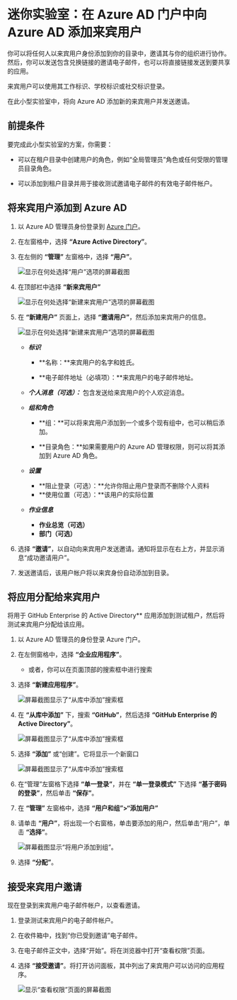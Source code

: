 ﻿# 迷你实验室：在 Azure AD 门户中向 Azure AD 添加来宾用户

你可以将任何人以来宾用户身份添加到你的目录中，邀请其与你的组织进行协作。然后，你可以发送包含兑换链接的邀请电子邮件，也可以将直接链接发送到要共享的应用。 

来宾用户可以使用其工作标识、学校标识或社交标识登录。

在此小型实验室中，将向 Azure AD 添加新的来宾用户并发送邀请。

## 前提条件

要完成此小型实验室的方案，你需要：

* 可以在租户目录中创建用户的角色，例如“全局管理员”角色或任何受限的管理员目录角色。

* 可以添加到租户目录并用于接收测试邀请电子邮件的有效电子邮件帐户。

## 将来宾用户添加到 Azure AD

1. 以 Azure AD 管理员身份登录到 [Azure 门户](https://portal.azure.com/)。

1. 在左窗格中，选择 **“Azure Active Directory”**。

1. 在左侧的 **“管理”** 左窗格中，选择 **“用户”**。

    ![显示在何处选择“用户”选项的屏幕截图](../../Linked_Image_Files/guest_user_image1.png)

1. 在顶部栏中选择 **“新来宾用户”**

    ![显示在何处选择“新建来宾用户”选项的屏幕截图](../../Linked_Image_Files/guest_user_image2.png)

1. 在 **“新建用户”** 页面上，选择 **“邀请用户”**，然后添加来宾用户的信息。

    ![显示在何处选择“新建来宾用户”选项的屏幕截图](../../Linked_Image_Files/guest_user_image3.png)

    - ***标识***
        - **名称：**来宾用户的名字和姓氏。

        - **电子邮件地址（必填项）：**来宾用户的电子邮件地址。

    - ***个人消息（可选）：***  包含发送给来宾用户的个人欢迎消息。

    - ***组和角色*** 
    
        - **组：**可以将来宾用户添加到一个或多个现有组中，也可以稍后添加。

        - **目录角色：**如果需要用户的 Azure AD 管理权限，则可以将其添加到 Azure AD 角色。
    - ***设置***
        - **阻止登录（可选）：**允许你阻止用户登录而不删除个人资料 
        - **使用位置（可选）：**该用户的实际位置
    - ***作业信息***
        - **作业总览（可选）**
        - **部门（可选）**

1. 选择 **“邀请”**，以自动向来宾用户发送邀请。通知将显示在右上方，并显示消息“成功邀请用户”。

1. 发送邀请后，该用户帐户将以来宾身份自动添加到目录。

## 将应用分配给来宾用户

将用于 GitHub Enterprise 的 Active Directory** 应用添加到测试租户，然后将测试来宾用户分配给该应用。

1. 以 Azure AD 管理员的身份登录 Azure 门户。

1. 在左侧窗格中，选择 **“企业应用程序”**。
    - 或者，你可以在页面顶部的搜索框中进行搜索

1. 选择 **“新建应用程序”**。

    ![屏幕截图显示了“从库中添加”搜索框](../../Linked_Image_Files/guest_user_image4.png)

1. 在 **“从库中添加”** 下，搜索 **“GitHub”**，然后选择 **“GitHub Enterprise 的 Active Directory”**。

    ![屏幕截图显示了“从库中添加”搜索框](../../Linked_Image_Files/guest_user_image6.png)

1. 选择 **“添加”** 或“创建”。它将显示一个新窗口

    ![屏幕截图显示了“从库中添加”搜索框](../../Linked_Image_Files/guest_user_image7.png)

1. 在“管理”左窗格下选择 **“单一登录”**，并在 **“单一登录模式”** 下选择 **“基于密码的登录”**，然后单击 **“保存”**。

1. 在 **“管理”** 左窗格中，选择 **“用户和组”>“添加用户”**

1.  请单击 **“用户”**，将出现一个右窗格，单击要添加的用户，然后单击“用户”，单击 **“选择”**。

    ![屏幕截图显示“将用户添加到组”。](../../Linked_Image_Files/guest_user_image9.png)

1. 选择 **“分配”**。

## 接受来宾用户邀请

现在登录到来宾用户电子邮件帐户，以查看邀请。

1. 登录测试来宾用户的电子邮件帐户。

1. 在收件箱中，找到“你已受到邀请”电子邮件。

1. 在电子邮件正文中，选择“开始”。将在浏览器中打开“查看权限”页面。

1. 选择 **“接受邀请”**。将打开访问面板，其中列出了来宾用户可以访问的应用程序。

    ![显示“查看权限”页面的屏幕截图](../../Linked_Image_Files/guest_user_image5.png)

